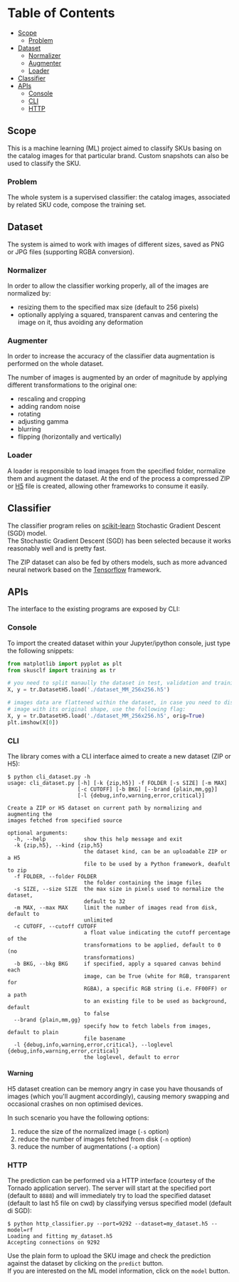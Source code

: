 # Table of Contents

* [Scope](#scope)
  * [Problem](#problem)
* [Dataset](#dataset)
  * [Normalizer](#normalizer)
  * [Augmenter](#augmenter)
  * [Loader](#loader)
* [Classifier](#classifier)
* [APIs](#apis)
  * [Console](#console)
  * [CLI](#cli)
  * [HTTP](#http)



## Scope
This is a machine learning (ML) project aimed to classify SKUs basing on the catalog images for that particular brand. Custom snapshots can also be used to classify the SKU.

### Problem
The whole system is a supervised classifier: the catalog images, associated by related SKU code, compose the training set.

## Dataset
The system is aimed to work with images of different sizes, saved as PNG or JPG files (supporting RGBA conversion).

### Normalizer
In order to allow the classifier working properly, all of the images are normalized by:
- resizing them to the specified max size (default to 256 pixels)
- optionally applying a squared, transparent canvas and centering the image on it, thus avoiding any deformation

### Augmenter
In order to increase the accuracy of the classifier data augmentation is performed on the whole dataset.

The number of images is augmented by an order of magnitude by applying different transformations to the original one:
- rescaling and cropping
- adding random noise
- rotating
- adjusting gamma
- blurring
- flipping (horizontally and vertically)

### Loader
A loader is responsible to load images from the specified folder, normalize them and augment the dataset.
At the end of the process a compressed ZIP or [H5](https://www.h5py.org/) file is created, allowing other frameworks to consume it easily.

## Classifier
The classifier program relies on [scikit-learn](http://scikit-learn.org/stable/index.html) Stochastic Gradient Descent (SGD) model.  
The Stochastic Gradient Descent (SGD) has been selected because it works reasonably well and is pretty fast.

The ZIP dataset can also be fed by others models, such as more advanced neural network based on the [Tensorflow](https://www.tensorflow.org/) framework.

## APIs
The interface to the existing programs are exposed by CLI:

### Console
To import the created dataset within your Jupyter/ipython console, just type the following snippets:
```python
from matplotlib import pyplot as plt
from skusclf import training as tr

# you need to split manaully the dataset in test, validation and training
X, y = tr.DatasetH5.load('./dataset_MM_256x256.h5')

# images data are flattened within the dataset, in case you need to display an 
# image with its original shape, use the following flag:
X, y = tr.DatasetH5.load('./dataset_MM_256x256.h5', orig=True)
plt.imshow(X[0])
```

### CLI
The library comes with a CLI interface aimed to create a new dataset (ZIP or H5):

```shell
$ python cli_dataset.py -h
usage: cli_dataset.py [-h] [-k {zip,h5}] -f FOLDER [-s SIZE] [-m MAX]
                      [-c CUTOFF] [-b BKG] [--brand {plain,mm,gg}]
                      [-l {debug,info,warning,error,critical}]

Create a ZIP or H5 dataset on current path by normalizing and augmenting the
images fetched from specified source

optional arguments:
  -h, --help            show this help message and exit
  -k {zip,h5}, --kind {zip,h5}
                        the dataset kind, can be an uploadable ZIP or a H5
                        file to be used by a Python framework, deafult to zip
  -f FOLDER, --folder FOLDER
                        the folder containing the image files
  -s SIZE, --size SIZE  the max size in pixels used to normalize the dataset,
                        default to 32
  -m MAX, --max MAX     limit the number of images read from disk, default to
                        unlimited
  -c CUTOFF, --cutoff CUTOFF
                        a float value indicating the cutoff percentage of the
                        transformations to be applied, default to 0 (no
                        transformations)
  -b BKG, --bkg BKG     if specified, apply a squared canvas behind each
                        image, can be True (white for RGB, transparent for
                        RGBA), a specific RGB string (i.e. FF00FF) or a path
                        to an existing file to be used as background, default
                        to false
  --brand {plain,mm,gg}
                        specify how to fetch labels from images, default to plain
                        file basename
  -l {debug,info,warning,error,critical}, --loglevel {debug,info,warning,error,critical}
                        the loglevel, default to error
```

#### Warning
H5 dataset creation can be memory angry in case you have thousands of images (which you'll augment accordingly), causing memory swapping and occasional crashes on non optimised devices.

In such scenario you have the following options:
1. reduce the size of the normalized image (`-s` option)
2. reduce the number of images fetched from disk (`-n` option)
3. reduce the number of augmentations (`-a` option)


### HTTP
The prediction can be performed via a HTTP interface (courtesy of the Tornado application server). 
The server will start at the specified port (default to `8888`) and will immediately try to load the specified dataset (default to last h5 file on cwd) by classifying versus specified model (default di SGD):

```shell
$ python http_classifier.py --port=9292 --dataset=my_dataset.h5 --model=rf
Loading and fitting my_dataset.h5
Accepting connections on 9292
```

Use the plain form to upload the SKU image and check the prediction against the dataset by clicking on the `predict` button.  
If you are interested on the ML model information, click on the `model` button.
